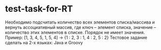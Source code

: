 # test-task-for-RT

Необходимо подсчитать количество всех элементов списка/массива и вернуть ассоциативный массив,
где ключ – элемент списка, значение – количество этих элементов в списке. Порядок не имеет значения.
Пример: [1, 3, 4, 5, 1, 5, 4] -> {1 : 2, 3 : 1, 4 : 2, 5 : 2}
Тестовое задание сделать на 2-х языках: Java и Groovy
